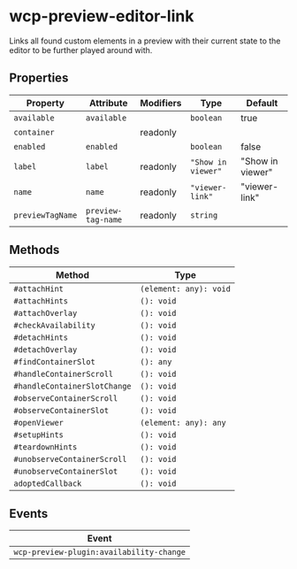 # wcp-preview-editor-link

Links all found custom elements in a preview with their current state to the editor to be further played around with.

## Properties

| Property         | Attribute          | Modifiers | Type               | Default          |
|------------------|--------------------|-----------|--------------------|------------------|
| `available`      | `available`        |           | `boolean`          | true             |
| `container`      |                    | readonly  |                    |                  |
| `enabled`        | `enabled`          |           | `boolean`          | false            |
| `label`          | `label`            | readonly  | `"Show in viewer"` | "Show in viewer" |
| `name`           | `name`             | readonly  | `"viewer-link"`    | "viewer-link"    |
| `previewTagName` | `preview-tag-name` | readonly  | `string`           |                  |

## Methods

| Method                       | Type                   |
|------------------------------|------------------------|
| `#attachHint`                | `(element: any): void` |
| `#attachHints`               | `(): void`             |
| `#attachOverlay`             | `(): void`             |
| `#checkAvailability`         | `(): void`             |
| `#detachHints`               | `(): void`             |
| `#detachOverlay`             | `(): void`             |
| `#findContainerSlot`         | `(): any`              |
| `#handleContainerScroll`     | `(): void`             |
| `#handleContainerSlotChange` | `(): void`             |
| `#observeContainerScroll`    | `(): void`             |
| `#observeContainerSlot`      | `(): void`             |
| `#openViewer`                | `(element: any): any`  |
| `#setupHints`                | `(): void`             |
| `#teardownHints`             | `(): void`             |
| `#unobserveContainerScroll`  | `(): void`             |
| `#unobserveContainerSlot`    | `(): void`             |
| `adoptedCallback`            | `(): void`             |

## Events

| Event                                    |
|------------------------------------------|
| `wcp-preview-plugin:availability-change` |
